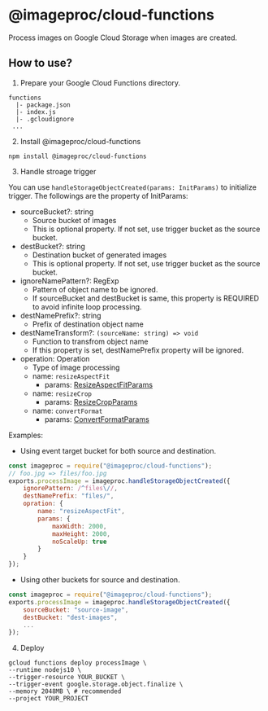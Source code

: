 # @imageproc/cloud-functions

Process images on Google Cloud Storage when images are created.

## How to use?

1. Prepare your Google Cloud Functions directory.

```
functions
  |- package.json
  |- index.js
  |- .gcloudignore
 ...
```

2. Install @imageproc/cloud-functions

```
npm install @imageproc/cloud-functions
```

3. Handle stroage trigger

You can use `handleStorageObjectCreated(params: InitParams)` to initialize trigger. The followings are the property of InitParams:

- sourceBucket?: string
  - Source bucket of images
  - This is optional property. If not set, use trigger bucket as the source bucket.
- destBucket?: string
  - Destination bucket of generated images
  - This is optional property. If not set, use trigger bucket as the source bucket.
- ignoreNamePattern?: RegExp
  - Pattern of object name to be ignored.
  - If sourceBucket and destBucket is same, this property is REQUIRED to avoid infinite loop processing.
- destNamePrefix?: string
  - Prefix of destination object name
- destNameTransform?: `(sourceName: string) => void`
  - Function to transfrom object name
  - If this property is set, destNamePrefix property will be ignored.
- operation: Operation
  - Type of image processing
  - name: `resizeAspectFit`
    - params: [ResizeAspectFitParams](../core/src/ImageProcessor.ts#L5-L9)
  - name: `resizeCrop`
    - params: [ResizeCropParams](../core/src/ImageProcessor.ts#L11-L17)
  - name: `convertFormat`
    - params: [ConvertFormatParams](../core/src/ImageProcessor.ts#L19-L21)

Examples:

- Using event target bucket for both source and destination.

```index.js
const imageproc = require("@imageproc/cloud-functions");
// foo.jpg => files/foo.jpg
exports.processImage = imageproc.handleStorageObjectCreated({
    ignorePattern: /^files\//,
    destNamePrefix: "files/",
    opration: {
        name: "resizeAspectFit",
        params: {
            maxWidth: 2000,
            maxHeight: 2000,
            noScaleUp: true
        }
    }
});
```

- Using other buckets for source and destination.

```index.js
const imageproc = require("@imageproc/cloud-functions");
exports.processImage = imageproc.handleStorageObjectCreated({
    sourceBucket: "source-image",
    destBucket: "dest-images",
    ...
});
```

4. Deploy

```
gcloud functions deploy processImage \
--runtime nodejs10 \
--trigger-resource YOUR_BUCKET \
--trigger-event google.storage.object.finalize \
--memory 2048MB \ # recommended
--project YOUR_PROJECT
```
